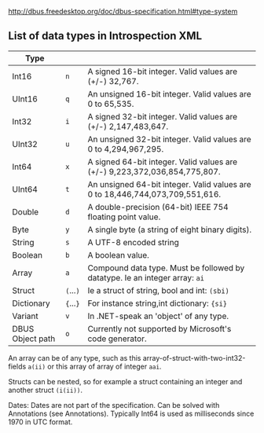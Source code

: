 http://dbus.freedesktop.org/doc/dbus-specification.html#type-system

## List of data types in Introspection XML
| Type  	|  	|                          	|
|--------	|-----	|---------------------------------------------------------------------------------------|
| Int16  	| `n` 	| A signed 16-bit integer. Valid values are (+/-) 32,767.                         	|
| UInt16 	| `q` 	| An unsigned 16-bit integer. Valid values are 0 to 65,535.                       	|
| Int32  	| `i` 	| A signed 32-bit integer. Valid values are (+/-) 2,147,483,647.             	|
| UInt32 	| `u` 	| An unsigned 32-bit integer. Valid values are 0 to 4,294,967,295.                	|
| Int64  	| `x` 	| A signed 64-bit integer. Valid values are (+/-) 9,223,372,036,854,775,807. 	|
| UInt64	| `t`	|An unsigned 64-bit integer. Valid values are 0 to 18,446,744,073,709,551,616. 	|
| Double        | `d` | A double-precision (64-bit) IEEE 754 floating point value. |
| Byte          | `y` | A single byte (a string of eight binary digits). |
| String        | `s` | A UTF-8 encoded string |
| Boolean       | `b` | A boolean value. |
| Array         | `a` |  Compound data type. Must be followed by datatype. Ie an integer array: `ai` |
| Struct        | `(`...`)` | Ie a struct of string, bool and int: `(sbi)` |
| Dictionary    | `{`...`}` |  For instance string,int dictionary: `{si}` |
| Variant       | `v` |  In .NET-speak an 'object' of any type. |
| DBUS Object path | `o` |  Currently not supported by Microsoft's code generator. |

An array can be of any type, such as this array-of-struct-with-two-int32-fields `a(ii)` or
this array of array of integer `aai`.
        
Structs can be nested, so for example a struct containing an integer and another struct `(i(ii))`.

Dates: Dates are not part of the specification. Can be solved with Annotations (see Annotations). 
Typically Int64 is used as milliseconds since 1970 in UTC format.


